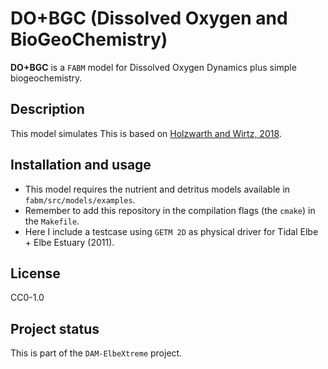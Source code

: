 # DO+BGC (Dissolved Oxygen and BioGeoChemistry)

**DO+BGC** is a `FABM` model for Dissolved Oxygen Dynamics plus simple biogeochemistry.

## Description
This model simulates
This is based on [Holzwarth and Wirtz, 2018](https://doi.org/10.1016/j.ecss.2018.01.020). 

## Installation and usage
* This model requires the nutrient and detritus models available in `fabm/src/models/examples`.
* Remember to add this repository in the compilation flags (the `cmake`) in the `Makefile`. 
* Here I include a testcase using `GETM 2D` as physical driver for Tidal Elbe + Elbe Estuary (2011).

## License
CC0-1.0

## Project status
This is part of the `DAM-ElbeXtreme` project.